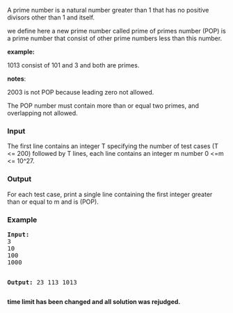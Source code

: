 <p>A prime number is a natural number greater than 1 that has no positive divisors 
other than 1 and itself.</p>

<p>we define here a new prime number called prime of primes number (POP) is 
a prime number that consist of other prime numbers less than this number.</p>

<p><strong>example:</strong></p>

<p>1013 consist of 101 and 3 and both are primes.</p>

<p><strong>notes</strong>:</p>

<p>2003 is not POP because leading zero not allowed.</p>
<p>The POP number must contain more than or equal two primes, and overlapping not allowed.</p>

<h3>Input</h3>
<p>The first line contains an integer T specifying the number of test cases (T &lt;= 200) followed by&nbsp;T lines,
each line contains an integer m number 0 &lt;=m &lt;= 10^27.</p>

<h3>Output</h3>
<p>For each test case, print a single line containing the first integer greater than or equal to m and is (POP).</p>

<h3>Example</h3>
<pre><strong>Input:</strong>
3
10
100
1000

<strong>Output:</strong>
23
113
1013</pre>

<p><strong>time limit has been changed and all solution was rejudged.</strong></p>
